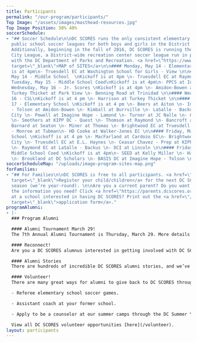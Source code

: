 ```yaml
---
title: Participants
permalink: "/our-program/participants/"
Top Image: "/assets/images/masthead-resources.jpg"
Top Image Position: 50% 40%
soccerSchedule:
- "## Soccer Schedule\n\nDC SCORES runs the only consistent elementary and middle
  public school soccer leagues for both boys and girls in the District of Columbia.
  Additionally, beginning in the fall of 2016, DC SCORES is running the DC SCORES
  City League, a District-wide recreation center soccer league run in partnership
  with the DC Department of Parks and Recreation. <a href=\"https://www.google.com/maps/d/u/0/viewer?mid=1ArueGtkLKryfnhjFva-7hHSZlD8&ll=38.8939219214454%2C-77.01469049999997&z=12\"
  target=\"_blank\">MAP of SITES</a>\n\n#### Monday, May 14 - Elementary School Friendly\nKickoff
  is at 4pm\n- Truesdell EC at Washington School for Girls - View \n\n#### Monday,
  May 14 - Middle School  \nKickoff is at 4pm \n- Truesdell EC at Raymond\n\n####
  Tuesday, May 15 - Middle School Coed\nKickoff is at 4pm\n- PPCS at Inspired Teaching\n\n####
  Wednesday, May 16 - Jr. Scores \nKickoff is at 4pm \n- Amidon-Bowen at Upshur \n-
  Turkey Thicket at Park View \n- Benning Road at Trinidad \n\n#### Wednesday, May
  16 - CSL\nKickoff is at 4 pm \n- Harrison at Turkey Thicket \n\n#### Thursday, May
  17 - Elementary School \nKickoff is at 4 pm \n- Beers at Aiton \n- Imagine Hope
  - Tolson at Amidon-Bowen \n- Kimball at Burrville \n- LaSalle - Backus at Capital
  City \n- Powell at Imagine Hope - Lamond \n- Turner at JC Nalle \n- Orr at Leckie
  \n- Smothers at KIPP DC - Quest \n- Thomson at Raymond \n- Bancroft at Reed \n-
  Barnard at Seaton \n- Miner at Thomas \n- Brightwood EC at Truesdell EC \n- Bruce
  - Monroe at Tubman\n- HD Cooke at Walker-Jones EC \n\n#### Friday, May 18 - Middle
  School \nKickoff is at 4 pm \n- MacFarland at Cardozo EC\n- Brightwood EC at Capital
  City \n- Truesdell EC at E.L. Haynes \n- Ceasar Chavez - Prep at KIPP DC - WILL
  \n- Raymond EC at LaSalle - Backus \n- DCI at Lincoln \n\n#### Friday, May 18 -
  Middle School Coed \nKickoff is at 4pm\n- SEED at Kelly Miller \n- Hart at Jefferson
  \n- Brookland at DC Scholars \n- BASIS DC at Imagine Hope - Tolson \n\n"
soccerScheduleMap: "/uploads/image-program-sites-map.png"
forFamilies:
- "## For Families\n\nDC SCORES is free to all participants. <a href=\"http://register.dcscores.org\"
  target=\"_blank\">Register your child/children</a> for the next DC SCORES programming
  season (we’re year-round). \n\nAre you a current parent? Do you want to get all
  the information you need? Click <a href=\"https://parents.dcscores.org/\" target=\"_blank\">HERE</a>\n\nWork
  at a school interested in having DC SCORES? Print out the <a href=\"/uploads/dc-scores-new-school-application-2017.pdf\"
  target=\"_blank\">application form</a>."
programAlumni:
- |-
  ### Program Alumni

  #### Alumni Tournament March 29!
  The 7th Annual Alumni Tournament is Thursday, March 29. More details <a href="https://www.facebook.com/events/188999061706669/" target="_blank">HERE</a>

  #### Reconnect!
  Are you a DC SCORES alumnus interested in getting involved with DC SCORES? It’s easy to do! Simply email <a href="mailto:alumni@dcscores.org" target="_blank">alumni@dcscores.org</a>. You can also connect on social media by following <a href="https://www.instagram.com/DCSalumni/" target="_blank">@DCSalumni</a> on Instagram and @dcscores on Snapchat.

  #### Alumni Stories
  There are hundreds of incredible DC SCORES alumni stories, and we’ve been lucky to document just a few of them on our [blog](/blog).

  #### Volunteer!
  There are many great ways for alumni to give back to DC SCORES through volunteering.

  - Referee elementary school soccer games.

  - Assistant coach at your former school.

  - Apply to be a counselor at our summer camps through the DC Summer Youth Employment Program (SYEP).

  View all DC SCORES volunteer opportunities [here](/volunteer).
layout: participants
---
```


